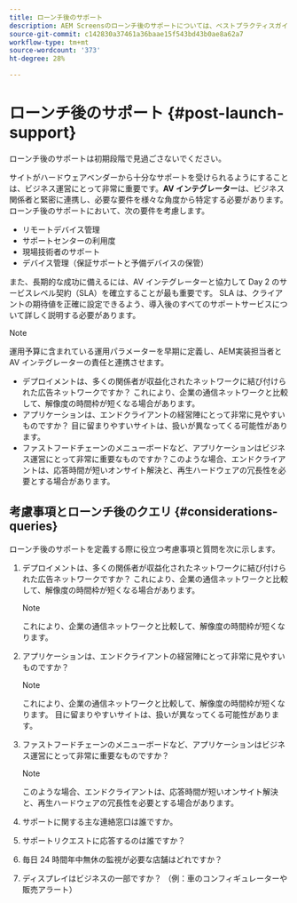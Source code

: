 ```yaml
---
title: ローンチ後のサポート
description: AEM Screensのローンチ後のサポートについては、ベストプラクティスガイドを参照してください。
source-git-commit: c142830a37461a36baae15f543bd43b0ae8a62a7
workflow-type: tm+mt
source-wordcount: '373'
ht-degree: 28%

---
```



# ローンチ後のサポート {#post-launch-support}


ローンチ後のサポートは初期段階で見過ごさないでください。

サイトがハードウェアベンダーから十分なサポートを受けられるようにすることは、ビジネス運営にとって非常に重要です。**AV インテグレーター**&#x200B;は、ビジネス関係者と緊密に連携し、必要な要件を様々な角度から特定する必要があります。ローンチ後のサポートにおいて、次の要件を考慮します。

* リモートデバイス管理
* サポートセンターの利用度
* 現場技術者のサポート
* デバイス管理（保証サポートと予備デバイスの保管）

また、長期的な成功に備えるには、AV インテグレーターと協力して Day 2 のサービスレベル契約（SLA）を確立することが最も重要です。 SLA は、クライアントの期待値を正確に設定できるよう、導入後のすべてのサポートサービスについて詳しく説明する必要があります。

>[!NOTE]
>
>運用予算に含まれている運用パラメーターを早期に定義し、AEM実装担当者と AV インテグレーターの責任と連携させます。
>
>* デプロイメントは、多くの関係者が収益化されたネットワークに結び付けられた広告ネットワークですか？ これにより、企業の通信ネットワークと比較して、解像度の時間枠が短くなる場合があります。
>* アプリケーションは、エンドクライアントの経営陣にとって非常に見やすいものですか？ 目に留まりやすいサイトは、扱いが異なってくる可能性があります。
>* ファストフードチェーンのメニューボードなど、アプリケーションはビジネス運営にとって非常に重要なものですか？このような場合、エンドクライアントは、応答時間が短いオンサイト解決と、再生ハードウェアの冗長性を必要とする場合があります。

## 考慮事項とローンチ後のクエリ {#considerations-queries}

ローンチ後のサポートを定義する際に役立つ考慮事項と質問を次に示します。

1. デプロイメントは、多くの関係者が収益化されたネットワークに結び付けられた広告ネットワークですか？ これにより、企業の通信ネットワークと比較して、解像度の時間枠が短くなる場合があります。
 
   >[!NOTE]
   >
   > これにより、企業の通信ネットワークと比較して、解像度の時間枠が短くなります。

1. アプリケーションは、エンドクライアントの経営陣にとって非常に見やすいものですか？

   >[!NOTE]
   >
   > これにより、企業の通信ネットワークと比較して、解像度の時間枠が短くなります。 目に留まりやすいサイトは、扱いが異なってくる可能性があります。

1. ファストフードチェーンのメニューボードなど、アプリケーションはビジネス運営にとって非常に重要なものですか？

   >[!NOTE]
   >
   > このような場合、エンドクライアントは、応答時間が短いオンサイト解決と、再生ハードウェアの冗長性を必要とする場合があります。

1. サポートに関する主な連絡窓口は誰ですか。

1. サポートリクエストに応答するのは誰ですか？

1. 毎日 24 時間年中無休の監視が必要な店舗はどれですか？

1. ディスプレイはビジネスの一部ですか？ （例：車のコンフィギュレーターや販売アラート）
